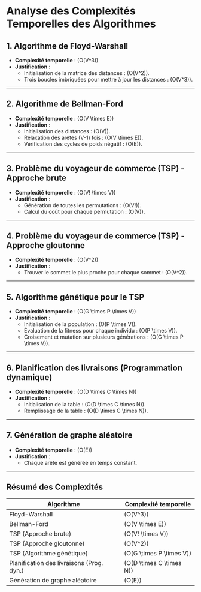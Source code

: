 # Analyse des Complexités Temporelles des Algorithmes

## 1. Algorithme de Floyd-Warshall
- **Complexité temporelle** : \(O(V^3)\)
- **Justification** :
  - Initialisation de la matrice des distances : \(O(V^2)\).
  - Trois boucles imbriquées pour mettre à jour les distances : \(O(V^3)\).

---

## 2. Algorithme de Bellman-Ford
- **Complexité temporelle** : \(O(V \times E)\)
- **Justification** :
  - Initialisation des distances : \(O(V)\).
  - Relaxation des arêtes \(V-1\) fois : \(O(V \times E)\).
  - Vérification des cycles de poids négatif : \(O(E)\).

---

## 3. Problème du voyageur de commerce (TSP) - Approche brute
- **Complexité temporelle** : \(O(V! \times V)\)
- **Justification** :
  - Génération de toutes les permutations : \(O(V!)\).
  - Calcul du coût pour chaque permutation : \(O(V)\).

---

## 4. Problème du voyageur de commerce (TSP) - Approche gloutonne
- **Complexité temporelle** : \(O(V^2)\)
- **Justification** :
  - Trouver le sommet le plus proche pour chaque sommet : \(O(V^2)\).

---

## 5. Algorithme génétique pour le TSP
- **Complexité temporelle** : \(O(G \times P \times V)\)
- **Justification** :
  - Initialisation de la population : \(O(P \times V)\).
  - Évaluation de la fitness pour chaque individu : \(O(P \times V)\).
  - Croisement et mutation sur plusieurs générations : \(O(G \times P \times V)\).

---

## 6. Planification des livraisons (Programmation dynamique)
- **Complexité temporelle** : \(O(D \times C \times N)\)
- **Justification** :
  - Initialisation de la table : \(O(D \times C \times N)\).
  - Remplissage de la table : \(O(D \times C \times N)\).

---

## 7. Génération de graphe aléatoire
- **Complexité temporelle** : \(O(E)\)
- **Justification** :
  - Chaque arête est générée en temps constant.

---

## Résumé des Complexités

| **Algorithme**                              | **Complexité temporelle** |
|---------------------------------------------|---------------------------|
| Floyd-Warshall                              | \(O(V^3)\)                |
| Bellman-Ford                                | \(O(V \times E)\)         |
| TSP (Approche brute)                        | \(O(V! \times V)\)        |
| TSP (Approche gloutonne)                    | \(O(V^2)\)                |
| TSP (Algorithme génétique)                  | \(O(G \times P \times V)\)|
| Planification des livraisons (Prog. dyn.)   | \(O(D \times C \times N)\)|
| Génération de graphe aléatoire              | \(O(E)\)                  |